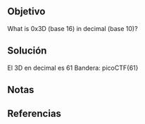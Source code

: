 ## Objetivo
What is 0x3D (base 16) in decimal (base 10)?
## Solución
El 3D en decimal es 61
Bandera: picoCTF{61}
## Notas

## Referencias
